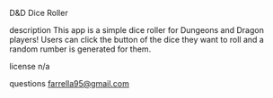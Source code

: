 D&D Dice Roller

description
This app is a simple dice roller for Dungeons and Dragon players! Users can click the button of the dice they want to roll and a random rumber is generated for them.

license
n/a

questions
farrella95@gmail.com
